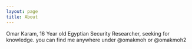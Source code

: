```yaml
---
layout: page
title: About
---
```

Omar Karam, 16 Year old Egyptian Security Researcher, seeking for knowledge.
you can find me anywhere under @omakmoh or @omakmoh2
